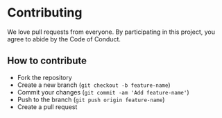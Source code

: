 # Contributing

We love pull requests from everyone. By participating in this project, you agree to abide by the Code of Conduct.

## How to contribute
- Fork the repository
- Create a new branch (`git checkout -b feature-name`)
- Commit your changes (`git commit -am 'Add feature-name'`)
- Push to the branch (`git push origin feature-name`)
- Create a pull request
